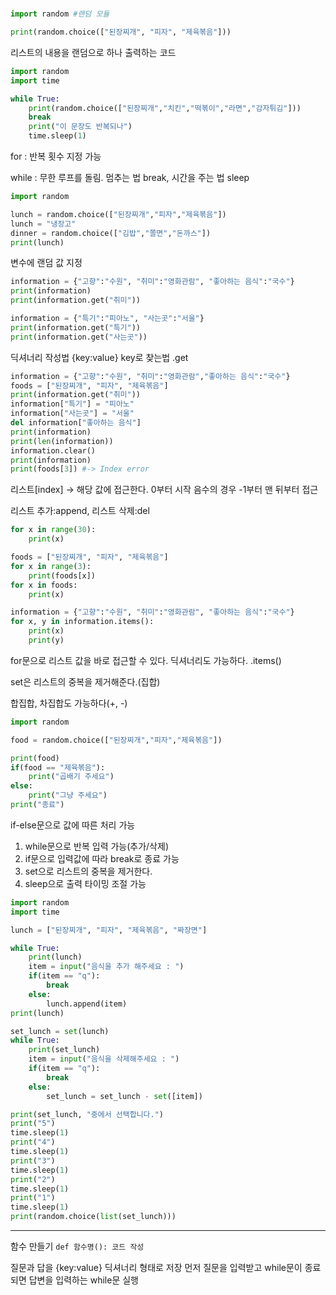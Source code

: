 #

```python
import random #랜덤 모듈

print(random.choice(["된장찌개", "피자", "제육볶음"]))
```

리스트의 내용을 랜덤으로 하나 출력하는 코드

```python
import random
import time

while True:
    print(random.choice(["된장찌개","치킨","떡볶이","라면","감자튀김"]))
    break
    print("이 문장도 반복되나")
    time.sleep(1)
```

for : 반복 횟수 지정 가능

while : 무한 루프를 돌림. 멈추는 법 break, 시간을 주는 법 sleep

```python
import random

lunch = random.choice(["된장찌개","피자","제육볶음"])
lunch = "냉장고"
dinner = random.choice(["김밥","쫄면","돈까스"])
print(lunch)
```

변수에 랜덤 값 지정

```python
information = {"고향":"수원", "취미":"영화관람", "좋아하는 음식":"국수"}
print(information)
print(information.get("취미"))

information = {"특기":"피아노", "사는곳":"서울"}
print(information.get("특기"))
print(information.get("사는곳"))
```

딕셔너리 작성법 {key:value} key로 찾는법 .get

```python
information = {"고향":"수원", "취미":"영화관람","좋아하는 음식":"국수"}
foods = ["된장찌개", "피자", "제육볶음"]
print(information.get("취미"))
information["특기"] = "피아노"
information["사는곳"] = "서울"
del information["좋아하는 음식"]
print(information)
print(len(information))
information.clear()
print(information)
print(foods[3]) #-> Index error
```

리스트[index] → 해당 값에 접근한다. 0부터 시작 음수의 경우 -1부터 맨 뒤부터 접근

리스트 추가:append, 리스트 삭제:del

```python
for x in range(30):
    print(x)

foods = ["된장찌개", "피자", "제육볶음"]
for x in range(3):
    print(foods[x])
for x in foods:
    print(x)

information = {"고향":"수원", "취미":"영화관람", "좋아하는 음식":"국수"}
for x, y in information.items():
    print(x)
    print(y)
```

for문으로 리스트 값을 바로 접근할 수 있다. 딕셔너리도 가능하다. .items()

set은 리스트의 중복을 제거해준다.(집합)

합집합, 차집합도 가능하다(+, -)

```python
import random

food = random.choice(["된장찌개","피자","제육볶음"])

print(food)
if(food == "제육볶음"):
    print("곱배기 주세요")
else:
    print("그냥 주세요")
print("종료")
```

if-else문으로 값에 따른 처리 가능

1. while문으로 반복 입력 가능(추가/삭제)
2. if문으로 입력값에 따라 break로 종료 가능
3. set으로 리스트의 중복을 제거한다.
4. sleep으로 출력 타이밍 조절 가능

```python
import random
import time

lunch = ["된장찌개", "피자", "제육볶음", "짜장면"]

while True:
    print(lunch)
    item = input("음식을 추가 해주세요 : ")
    if(item == "q"):
        break
    else:
        lunch.append(item)
print(lunch)

set_lunch = set(lunch)
while True:
    print(set_lunch)
    item = input("음식을 삭제해주세요 : ")
    if(item == "q"):
        break
    else:
        set_lunch = set_lunch - set([item])

print(set_lunch, "중에서 선택합니다.")
print("5")
time.sleep(1)
print("4")
time.sleep(1)
print("3")
time.sleep(1)
print("2")
time.sleep(1)
print("1")
time.sleep(1)
print(random.choice(list(set_lunch)))
```

---

함수 만들기
`def 함수명(): 코드 작성`

질문과 답을 {key:value} 딕셔너리 형태로 저장
먼저 질문을 입력받고 while문이 종료되면 답변을 입력하는 while문 실행
